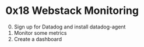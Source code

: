 # 0x18 Webstack Monitoring
0. Sign up for Datadog and install datadog-agent
1. Monitor some metrics
2. Create a dashboard
